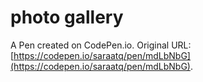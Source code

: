 # photo gallery

A Pen created on CodePen.io. Original URL: [https://codepen.io/saraatq/pen/mdLbNbG](https://codepen.io/saraatq/pen/mdLbNbG).

